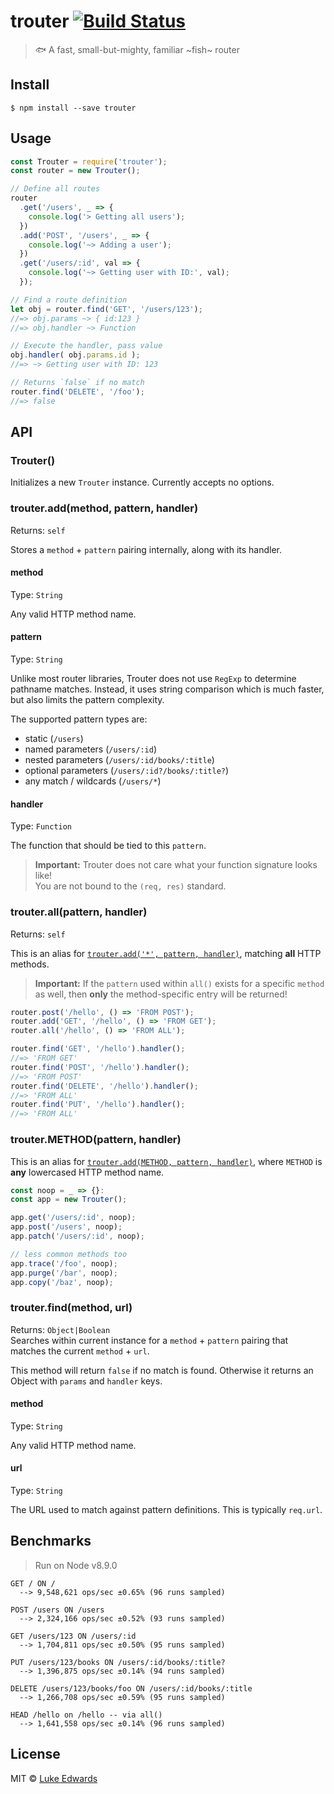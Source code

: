 # trouter [![Build Status](https://travis-ci.org/lukeed/trouter.svg?branch=master)](https://travis-ci.org/lukeed/trouter)

> 🐟 A fast, small-but-mighty, familiar ~fish~ router


## Install

```
$ npm install --save trouter
```


## Usage

```js
const Trouter = require('trouter');
const router = new Trouter();

// Define all routes
router
  .get('/users', _ => {
    console.log('> Getting all users');
  })
  .add('POST', '/users', _ => {
    console.log('~> Adding a user');
  })
  .get('/users/:id', val => {
    console.log('~> Getting user with ID:', val);
  });

// Find a route definition
let obj = router.find('GET', '/users/123');
//=> obj.params ~> { id:123 }
//=> obj.handler ~> Function

// Execute the handler, pass value
obj.handler( obj.params.id );
//=> ~> Getting user with ID: 123

// Returns `false` if no match
router.find('DELETE', '/foo');
//=> false
```

## API

### Trouter()

Initializes a new `Trouter` instance. Currently accepts no options.

### trouter.add(method, pattern, handler)
Returns: `self`

Stores a `method` + `pattern` pairing internally, along with its handler.

#### method
Type: `String`

Any valid HTTP method name.

#### pattern
Type: `String`

Unlike most router libraries, Trouter does not use `RegExp` to determine pathname matches. Instead, it uses string comparison which is much faster, but also limits the pattern complexity.

The supported pattern types are:

* static (`/users`)
* named parameters (`/users/:id`)
* nested parameters (`/users/:id/books/:title`)
* optional parameters (`/users/:id?/books/:title?`)
* any match / wildcards (`/users/*`)

#### handler
Type: `Function`

The function that should be tied to this `pattern`.

> **Important:** Trouter does not care what your function signature looks like!<br> You are not bound to the `(req, res)` standard.

### trouter.all(pattern, handler)
Returns: `self`

This is an alias for [`trouter.add('*', pattern, handler)`](#trouteraddmethod-pattern-handler), matching **all** HTTP methods.

> **Important:** If the `pattern` used within `all()` exists for a specific `method` as well, then **only** the method-specific entry will be returned!

```js
router.post('/hello', () => 'FROM POST');
router.add('GET', '/hello', () => 'FROM GET');
router.all('/hello', () => 'FROM ALL');

router.find('GET', '/hello').handler();
//=> 'FROM GET'
router.find('POST', '/hello').handler();
//=> 'FROM POST'
router.find('DELETE', '/hello').handler();
//=> 'FROM ALL'
router.find('PUT', '/hello').handler();
//=> 'FROM ALL'
```

### trouter.METHOD(pattern, handler)

This is an alias for [`trouter.add(METHOD, pattern, handler)`](#trouteraddmethod-pattern-handler), where `METHOD` is **any** lowercased HTTP method name.

```js
const noop = _ => {}:
const app = new Trouter();

app.get('/users/:id', noop);
app.post('/users', noop);
app.patch('/users/:id', noop);

// less common methods too
app.trace('/foo', noop);
app.purge('/bar', noop);
app.copy('/baz', noop);
```

### trouter.find(method, url)
Returns: `Object|Boolean`<br>
Searches within current instance for a `method` + `pattern` pairing that matches the current `method` + `url`.

This method will return `false` if no match is found. Otherwise it returns an Object with `params` and `handler` keys.

#### method
Type: `String`

Any valid HTTP method name.

#### url
Type: `String`

The URL used to match against pattern definitions. This is typically `req.url`.


## Benchmarks

> Run on Node v8.9.0

```
GET / ON /
  --> 9,548,621 ops/sec ±0.65% (96 runs sampled)

POST /users ON /users
  --> 2,324,166 ops/sec ±0.52% (93 runs sampled)

GET /users/123 ON /users/:id
  --> 1,704,811 ops/sec ±0.50% (95 runs sampled)

PUT /users/123/books ON /users/:id/books/:title?
  --> 1,396,875 ops/sec ±0.14% (94 runs sampled)

DELETE /users/123/books/foo ON /users/:id/books/:title
  --> 1,266,708 ops/sec ±0.59% (95 runs sampled)

HEAD /hello on /hello -- via all()
  --> 1,641,558 ops/sec ±0.14% (96 runs sampled)
```

## License

MIT © [Luke Edwards](https://lukeed.com)
